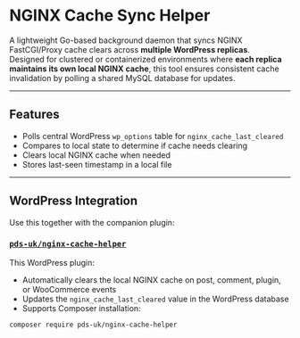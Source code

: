# NGINX Cache Sync Helper

A lightweight Go-based background daemon that syncs NGINX FastCGI/Proxy cache clears across **multiple WordPress replicas**.  
Designed for clustered or containerized environments where **each replica maintains its own local NGINX cache**, this tool ensures consistent cache invalidation by polling a shared MySQL database for updates.

---

## Features

- Polls central WordPress `wp_options` table for `nginx_cache_last_cleared`
- Compares to local state to determine if cache needs clearing
- Clears local NGINX cache when needed
- Stores last-seen timestamp in a local file
---

## WordPress Integration

Use this together with the companion plugin:

### [`pds-uk/nginx-cache-helper`](https://github.com/pds-uk/nginx-cache-helper)

This WordPress plugin:

- Automatically clears the local NGINX cache on post, comment, plugin, or WooCommerce events
- Updates the `nginx_cache_last_cleared` value in the WordPress database
- Supports Composer installation:

```bash
composer require pds-uk/nginx-cache-helper